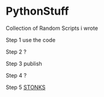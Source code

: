 # PythonStuff
Collection of Random Scripts i wrote

Step 1 use the code

Step 2 ?

Step 3 publish

Step 4 ?

Step 5 
[STONKS](https://i.imgur.com/nSMXJ3N.png)
